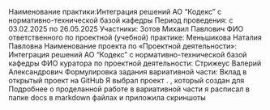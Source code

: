 Наименование практики:Интеграция решений АО “Кодекс” с нормативно-технической базой кафедры 
Период проведения: с 03.02.2025 по 26.05.2025 Участники: Зотов Михаил Павлович ФИО ответственного по проектной (учебной) практике: Меньшикова Наталия Павловна Наименование проекта по «Проектной деятельности»: Интеграция решений АО “Кодекс” с нормативно-технической базой кафедры ФИО куратора по проектной деятельности: Стрижеус Валерий Александрович Формулировка задания вариативной части: Вклад в открытый проект на GitHub Я выбрал проект . , который создан для Подробнее о проделанной работе в вариативной части я расписал в папке docs в markdown файлах и приложила скриншоты
